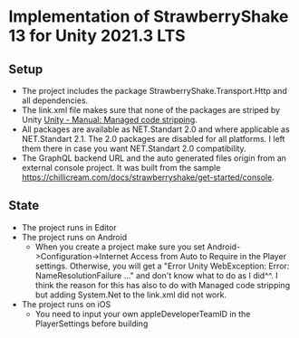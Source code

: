 # Implementation of StrawberryShake 13 for Unity 2021.3 LTS

## Setup
- The project includes the package StrawberryShake.Transport.Http and
  all dependencies.
- The link.xml file makes sure that none of the packages are striped by Unity [Unity - Manual: Managed code stripping](https://docs.unity3d.com/Manual/ManagedCodeStripping.html).
- All packages are available as NET.Standart 2.0 and where applicable
  as NET.Standart 2.1. The 2.0 packages are disabled for all platforms. I left them there in case you want NET.Standart 2.0 compatibility.
- The GraphQL backend URL and the auto generated files origin from an external console project. It was built from the sample
  https://chillicream.com/docs/strawberryshake/get-started/console.

## State
- The project runs in Editor
- The project runs on Android
  - When you create a project make sure you set Android->Configuration->Internet Access from Auto to Require in the Player settings. Otherwise, you will get a "Error Unity WebException: Error: NameResolutionFailure ..." and don't know what to do as I did^^. I think the reason for this has also to do with Managed code stripping but adding System.Net to the link.xml did not work.
- The project runs on iOS
  - You need to input your own appleDeveloperTeamID in the PlayerSettings before building
